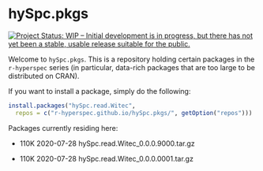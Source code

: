 # hySpc.pkgs

[![Project Status: WIP – Initial development is in progress, but there has not yet been a stable, usable release suitable for the public.](https://www.repostatus.org/badges/latest/wip.svg)](https://www.repostatus.org/#wip)

Welcome to `hySpc.pkgs`.  This is a repository holding certain packages in the `r-hyperspec` series (in particular, data-rich packages that are too large to be distributed on CRAN).

If you want to install a package, simply do the following:

```r
install.packages("hySpc.read.Witec",
  repos = c("r-hyperspec.github.io/hySpc.pkgs/", getOption("repos")))
```

Packages currently residing here:

* 110K 	2020-07-28 	hySpc.read.Witec_0.0.0.9000.tar.gz

* 110K 	2020-07-28 	hySpc.read.Witec_0.0.0.0001.tar.gz

